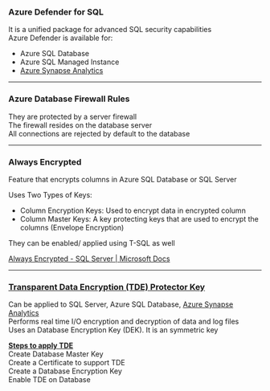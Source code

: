 ### Azure Defender for SQL

It is a unified package for advanced SQL security capabilities  
Azure Defender is available for:

* Azure SQL Database
* Azure SQL Managed Instance
* [Azure Synapse Analytics](../../Azure%20Analytics%20Services/Azure%20Synapse%20Analytics/Azure%20Synapse%20Analytics.md)

---

### Azure Database Firewall Rules

They are protected by a server firewall  
The firewall resides on the database server  
All connections are rejected by default to the database

---

### Always Encrypted

Feature that encrypts columns in Azure SQL Database or SQL Server

Uses Two Types of Keys:

* Column Encryption Keys: Used to encrypt data in encrypted column
* Column Master Keys: A key protecting keys that are used to encrypt the columns (Envelope Encryption)

They can be enabled/ applied using T-SQL as well

[Always Encrypted - SQL Server | Microsoft Docs](https://docs.microsoft.com/en-us/sql/relational-databases/security/encryption/always-encrypted-database-engine?view=sql-server-ver15)

---

### [Transparent Data Encryption (TDE) Protector Key](../../Azure%20Analytics%20Services/Azure%20Synapse%20Analytics/Transparent%20Data%20Encryption%20%28TDE%29%20Protector%20Key.md)

Can be applied to SQL Server, Azure SQL Database, [Azure Synapse Analytics](../../Azure%20Analytics%20Services/Azure%20Synapse%20Analytics/Azure%20Synapse%20Analytics.md)  
Performs real time I/O encryption and decryption of data and log files  
Uses an Database Encryption Key (DEK). It is an symmetric key

**<u>Steps to apply TDE</u>**  
Create Database Master Key  
Create a Certificate to support TDE  
Create a Database Encryption Key  
Enable TDE on Database
